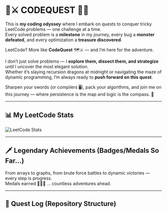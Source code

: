 # 🧭⚔️ CODEQUEST 🧩🚀  

This is **my coding odyssey** where I embark on quests to conquer tricky LeetCode problems — one challenge at a time.  
Every solved problem is a **milestone** in my journey, every bug a **monster defeated**, and every optimization a **treasure discovered**.  

LeetCode? More like **CodeQuest** 🗺️⚔️ — and I’m here for the adventure.  

I don’t just solve problems — I **explore them, dissect them, and strategize** until I uncover the most elegant solution.  
Whether it’s slaying recursion dragons at midnight or navigating the maze of dynamic programming, I’m always ready to **push forward on this quest**.  

Sharpen your swords (or compilers 🖥️), pack your algorithms, and join me on this journey — where persistence is the map and logic is the compass. 🧭  

---

## 📊 My LeetCode Stats  

![LeetCode Stats](https://leetcard.jacoblin.cool/real_dusk_84?theme=dark&font=baloo&ext=contest)  

---

## 🗡️ Legendary Achievements (Badges/Medals So Far...)  

From arrays to graphs, from brute force battles to dynamic victories — every step is progress.  
Medals earned 🥇🥈🥉 … countless adventures ahead.  

---

## 🏹 Quest Log (Repository Structure)  



